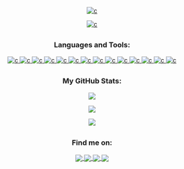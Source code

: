 <p align="center">  
  <a href="#" target="_blank"> <img src="https://readme-typing-svg.herokuapp.com?font=Dancing+Script&color=%2374EE4B&size=45&center=true&vCenter=true&multiline=true&width=720&height=135&lines=Hello+there%2C+I%60m+Ruslan+Zahriadskyi;A+Frontend+Developer" alt="c"/> </a>
</p>

<p align="center">  
  <a href="#" target="_blank"> <img src="https://camo.githubusercontent.com/992babdffd8c74a1502de375fbdf7e4d54773242/68747470733a2f2f6d656469612e67697068792e636f6d2f6d656469612f53576f536b4e36447854737a71494b4571762f67697068792e676966" alt="c"/> </a>
</p>

## <h3 align="center"> Languages and Tools:</h3> 

<p align="center">
  <a href="#" target="_blank"> <img src="https://img.shields.io/badge/css3-%231572B6.svg?style=for-the-badge&logo=css3&logoColor=white" alt="c"/> </a>
  <a href="#" target="_blank"> <img src="https://img.shields.io/badge/html5-%23E34F26.svg?style=for-the-badge&logo=html5&logoColor=white" alt="c"/> </a>
  <a href="#" target="_blank"> <img src="https://img.shields.io/badge/javascript-%23323330.svg?style=for-the-badge&logo=javascript&logoColor=%23F7DF1E" alt="c"/> </a>
  <a href="#" target="_blank"> <img src="https://img.shields.io/badge/bootstrap-%23563D7C.svg?style=for-the-badge&logo=bootstrap&logoColor=white" alt="c"/> </a>
  <a href="#" target="_blank"> <img src="https://img.shields.io/badge/MUI-%230081CB.svg?style=for-the-badge&logo=material-ui&logoColor=white" alt="c"/> </a>
  <a href="#" target="_blank"> <img src="https://img.shields.io/badge/react-%2320232a.svg?style=for-the-badge&logo=react&logoColor=%2361DAFB" alt="c"/> </a>
  <a href="#" target="_blank"> <img src="https://img.shields.io/badge/React_Router-CA4245?style=for-the-badge&logo=react-router&logoColor=white" alt="c"/> </a>
  <a href="#" target="_blank"> <img src="https://img.shields.io/badge/redux-%23593d88.svg?style=for-the-badge&logo=redux&logoColor=white" alt="c"/> </a>
  <a href="#" target="_blank"> <img src="https://img.shields.io/badge/webpack-%238DD6F9.svg?style=for-the-badge&logo=webpack&logoColor=black" alt="c"/> </a>
  <a href="#" target="_blank"> <img src="https://img.shields.io/badge/figma-%23F24E1E.svg?style=for-the-badge&logo=figma&logoColor=white" alt="c"/> </a>
  <a href="#" target="_blank"> <img src="https://img.shields.io/badge/Visual%20Studio%20Code-0078d7.svg?style=for-the-badge&logo=visual-studio-code&logoColor=white" alt="c"/> </a>
  <a href="#" target="_blank"> <img src="https://img.shields.io/badge/git-%23F05033.svg?style=for-the-badge&logo=git&logoColor=white" alt="c"/> </a>
  <a href="#" target="_blank"> <img src="https://img.shields.io/badge/SASS-hotpink.svg?style=for-the-badge&logo=SASS&logoColor=white" alt="c"/> </a>
  <a href="#" target="_blank"> <img src="https://img.shields.io/badge/typescript-%23007ACC.svg?style=for-the-badge&logo=typescript&logoColor=white" alt="c"/> </a>
</p>

## <h3 align="center">My GitHub Stats:</h3>

<p align="center">
<a href="#">
  <img align="center" src="https://github-readme-stats.vercel.app/api?username=RuslanZahriadskyi&card_height=100&theme=aura&show_icons=true&line_height=20" />
</a>
</p>

<p align="center">
<a href="#">
  <img align="center" src="https://github-readme-stats.vercel.app/api/top-langs/?username=RuslanZahriadskyi&theme=aura&layout=compact&card_width=445" />
</a>
</p>

<p align="center">
  <a href="#">
  <img align="center" src="http://github-readme-streak-stats.herokuapp.com?user=RuslanZahriadskyi&theme=shades-of-purple&hide_border=true&date_format=M%20j%5B%2C%20Y%5D" />
</a>
</p>

## <h3 align="center">Find me on:</h3>
<p align="center">
<a href="https://www.linkedin.com/in/ruslanzahriadskyi/">
  <img align="center" src="https://img.shields.io/badge/linkedin-%230077B5.svg?style=for-the-badge&logo=linkedin&logoColor=white" />
</a>
<a href="https://t.me/Inferus">
  <img align="center" src="https://img.shields.io/badge/Telegram-2CA5E0?style=for-the-badge&logo=telegram&logoColor=white" />
</a>
<a href="http://discord.com/users/Inferus#2444">
  <img align="center" src="https://img.shields.io/badge/%3CServer%3E-%237289DA.svg?style=for-the-badge&logo=discord&logoColor=white" />
</a>
  <a href="mailto:ruslan.zahriadskyi@gmail.com">
  <img align="center" src="https://img.shields.io/badge/Gmail-D14836?style=for-the-badge&logo=gmail&logoColor=white" />
</a>
</p>



